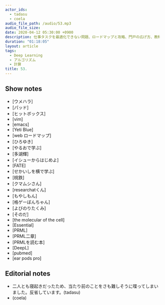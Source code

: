 ```yaml
---
actor_ids:
  - tadasu
  - coela
audio_file_path: /audio/53.mp3
audio_file_size: 
date: 2020-04-12 05:30:00 +0900
description: 仕事タスクを最適化できない問題、ロードマップと攻略、門戸の広げ方、教科書の読み方とウェブ授業、DeepLの使用感について話しました。
duration: "01:18:05"
layout: article
tags:
  - Deep Learning
  - アルゴリズム
  - 計算
title: 53. 
---
```


## Show notes
- [ウメハラ]
- [パッド]
- [ヒットボックス]
- [vim]
- [emacs]
- [Yeti Blue]
- [web ロードマップ]
- [ひろゆき]
- [やるおで学ぶ]
- [多湖輝]
- [イシューからはじめよ]
- [FATE]
- [せかいしを横で学ぶ]
- [桃鉄]
- [クマムシさん]
- [researchatくん]
- [もやしもん]
- [格ゲーぼんちゃん]
- [よびのりたくみ]
- [そのだ]
- [the molecular of the cell]
- [Essential]
- [PRML]
- [PRML二章]
- [PRMLを読む本]
- [DeepL]
- [pubmed]
- [ear pods pro]

## Editorial notes
- 二人とも寝起きだったため、当たり前のことをさも難しそうに喋ってしまいました。反省しています。(tadasu)
- (coela)
